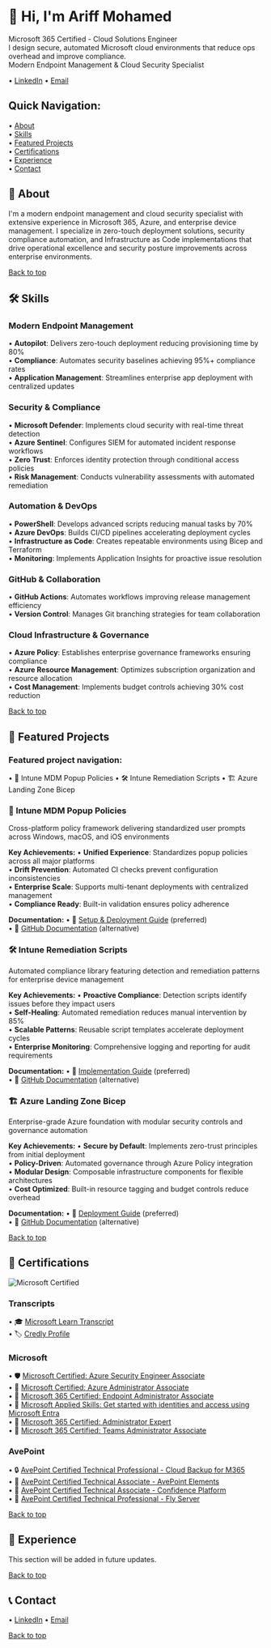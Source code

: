 # 👋 Hi, I'm Ariff Mohamed

Microsoft 365 Certified - Cloud Solutions Engineer  
I design secure, automated Microsoft cloud environments that reduce ops overhead and improve compliance.  
Modern Endpoint Management & Cloud Security Specialist

• [LinkedIn](https://www.linkedin.com/in/ariff-mohamed/) • [Email](mailto:aariff@outlook.co.nz)

## Quick Navigation:

• [About](#about)  
• [Skills](#skills)  
• [Featured Projects](#featured-projects)  
• [Certifications](#certifications)  
• [Experience](#experience)  
• [Contact](#contact)

## 📶 About

I'm a modern endpoint management and cloud security specialist with extensive experience in Microsoft 365, Azure, and enterprise device management. I specialize in zero-touch deployment solutions, security compliance automation, and Infrastructure as Code implementations that drive operational excellence and security posture improvements across enterprise environments.

[Back to top](#-hi-im-ariff-mohamed)

## 🛠️ Skills

### Modern Endpoint Management

• **Autopilot**: Delivers zero-touch deployment reducing provisioning time by 80%  
• **Compliance**: Automates security baselines achieving 95%+ compliance rates  
• **Application Management**: Streamlines enterprise app deployment with centralized updates

### Security & Compliance

• **Microsoft Defender**: Implements cloud security with real-time threat detection  
• **Azure Sentinel**: Configures SIEM for automated incident response workflows  
• **Zero Trust**: Enforces identity protection through conditional access policies  
• **Risk Management**: Conducts vulnerability assessments with automated remediation

### Automation & DevOps

• **PowerShell**: Develops advanced scripts reducing manual tasks by 70%  
• **Azure DevOps**: Builds CI/CD pipelines accelerating deployment cycles  
• **Infrastructure as Code**: Creates repeatable environments using Bicep and Terraform  
• **Monitoring**: Implements Application Insights for proactive issue resolution

### GitHub & Collaboration

• **GitHub Actions**: Automates workflows improving release management efficiency  
• **Version Control**: Manages Git branching strategies for team collaboration

### Cloud Infrastructure & Governance

• **Azure Policy**: Establishes enterprise governance frameworks ensuring compliance  
• **Azure Resource Management**: Optimizes subscription organization and resource allocation  
• **Cost Management**: Implements budget controls achieving 30% cost reduction

[Back to top](#-hi-im-ariff-mohamed)

## 🚀 Featured Projects

### Featured project navigation:

• 🔧 Intune MDM Popup Policies
• 🛠️ Intune Remediation Scripts
• 🏗️ Azure Landing Zone Bicep

### 🔧 Intune MDM Popup Policies

Cross-platform policy framework delivering standardized user prompts across Windows, macOS, and iOS environments

**Key Achievements:**
• **Unified Experience**: Standardizes popup policies across all major platforms  
• **Drift Prevention**: Automated CI checks prevent configuration inconsistencies  
• **Enterprise Scale**: Supports multi-tenant deployments with centralized management  
• **Compliance Ready**: Built-in validation ensures policy adherence

**Documentation:**
• 📖 [Setup & Deployment Guide](https://ariff.nz/docs/d464d6dd) (preferred)  
• 📄 [GitHub Documentation](https://github.com/a-ariff/a-ariff/blob/main/docs/intune-mdm-setup.md) (alternative)

### 🛠️ Intune Remediation Scripts

Automated compliance library featuring detection and remediation patterns for enterprise device management

**Key Achievements:**
• **Proactive Compliance**: Detection scripts identify issues before they impact users  
• **Self-Healing**: Automated remediation reduces manual intervention by 85%  
• **Scalable Patterns**: Reusable script templates accelerate deployment cycles  
• **Enterprise Monitoring**: Comprehensive logging and reporting for audit requirements

**Documentation:**
• 📖 [Implementation Guide](https://ariff.nz/docs/cda3a49a) (preferred)  
• 📄 [GitHub Documentation](https://github.com/a-ariff/a-ariff/blob/main/docs/remediation-setup.md) (alternative)

### 🏗️ Azure Landing Zone Bicep

Enterprise-grade Azure foundation with modular security controls and governance automation

**Key Achievements:**
• **Secure by Default**: Implements zero-trust principles from initial deployment  
• **Policy-Driven**: Automated governance through Azure Policy integration  
• **Modular Design**: Composable infrastructure components for flexible architectures  
• **Cost Optimized**: Built-in resource tagging and budget controls reduce overhead

**Documentation:**
• 📖 [Deployment Guide](https://ariff.nz/docs/febd7ba4) (preferred)  
• 📄 [GitHub Documentation](https://github.com/a-ariff/a-ariff/blob/main/docs/d06c4909) (alternative)

[Back to top](#-hi-im-ariff-mohamed)

## 🏅 Certifications

![Microsoft Certified](https://camo.githubusercontent.com/873ed827f8c1aa89ecfadf3a3e2d5a8fb8ad4eafc3b9de7dfe10b1b66e2c7ff3/68747470733a2f2f696d616765732e6372656464792e636f6d2f696d616765732f32626635646161352d343038662d346536652d623337632d3664616539643031373662322f4d4353415f2d5f417a7572655f416473696e697374726174696f6e5f2d5f3630305f783530305f2d5f4c546176616e2e706e67)

### Transcripts

• 🎓 [Microsoft Learn Transcript](https://learn.microsoft.com/en-us/users/ariff-mohamed/transcript/73n4ki5ojwly24p?source=docs)  
• 🏷️ [Credly Profile](https://www.credly.com/users/ariff-mohamed)

### Microsoft

• 🛡️ [Microsoft Certified: Azure Security Engineer Associate](https://learn.microsoft.com/api/credentials/share/en-us/Ariff-Mohamed/1DE42D8D3E20360F?8ac53fd9)  
• 🔧 [Microsoft Certified: Azure Administrator Associate](https://learn.microsoft.com/api/credentials/share/en-us/Ariff-Mohamed/27EA011B0DB995A?8ac53fd9)  
• 📱 [Microsoft 365 Certified: Endpoint Administrator Associate](https://learn.microsoft.com/api/credentials/share/en-us/Ariff-Mohamed/5E7B5535D853075?8ac53fd9)  
• 🧩 [Microsoft Applied Skills: Get started with identities and access using Microsoft Entra](https://learn.microsoft.com/api/credentials/share/en-us/Ariff-Mohamed/7CA3C54A4DAAF6D?8ac53fd9)  
• 👥 [Microsoft 365 Certified: Administrator Expert](https://learn.microsoft.com/api/credentials/share/en-us/Ariff-Mohamed/FFE73C769C6190B1?8ac53fd9)  
• 💬 [Microsoft 365 Certified: Teams Administrator Associate](https://learn.microsoft.com/api/credentials/share/en-us/Ariff-A/1FF2E73BDCAE576?9cde1e35)

### AvePoint

• 🔒 [AvePoint Certified Technical Professional - Cloud Backup for M365](https://www.credly.com/badges/41165314-d7a3-4f5e-a7b7-f8d364e8b479/public_url)  
• 🧩 [AvePoint Certified Technical Associate - AvePoint Elements](https://www.credly.com/badges/9b33d9ab-b4aa-46fe-b15c-57ae5e4fdfcd/public_url)  
• 🔐 [AvePoint Certified Technical Associate - Confidence Platform](https://www.credly.com/badges/47bfa023-ea24-4ed2-a8a5-a2c1aad46a18/public_url)  
• 🚀 [AvePoint Certified Technical Professional - Fly Server](https://www.credly.com/badges/c526d426-7aa3-46b1-a95b-8c25b8e1b2ce/public_url)

[Back to top](#-hi-im-ariff-mohamed)

## 💼 Experience

This section will be added in future updates.

[Back to top](#-hi-im-ariff-mohamed)

## 📞 Contact

• [LinkedIn](https://www.linkedin.com/in/ariff-mohamed/) • [Email](mailto:aariff@outlook.co.nz)

[Back to top](#-hi-im-ariff-mohamed)
